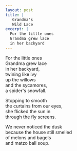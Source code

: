 ```yaml
---
layout: post
title: |
   Grandma's
   Wild Lace
excerpt: |
  For the little ones
  Grandma grew lace
  in her backyard
---
```


For the little ones  
Grandma grew lace  
in her backyard,  
twining like ivy  
up the willows   
and the sycamores,  
a spider's snowfall.  

Stopping to smooth  
the curtains from our eyes,  
she flicked the sun in  
through the fly screens.  

We never noticed the dusk  
because the house still smelled  
of melons and bagels  
and matzo ball soup.

